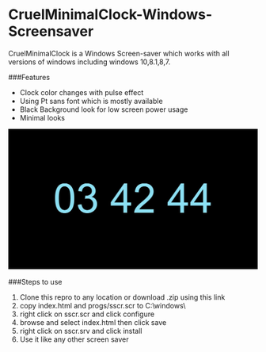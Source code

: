 # CruelMinimalClock-Windows-Screensaver

CruelMinimalClock is a  Windows Screen-saver which works with all versions of windows including windows 10,8.1,8,7.  

###Features

* Clock color changes with pulse effect
* Using Pt sans font which is mostly available
* Black Background look for low screen power usage
* Minimal looks

![Minimilast screensaver](img/screensaverDemo1.jpeg "screensaverDemo1")

###Steps to use
1. Clone this repro to any location or download .zip using this link
2. copy index.html and progs/sscr.scr to C:\windows\ 
3. right click on sscr.scr and click configure
4. browse and select index.html then click save
5. right click on sscr.srv and click install
6. Use it like any other screen saver
